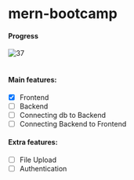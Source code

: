 # mern-bootcamp
#### Progress<br>
![37](https://progress-bar.dev/37/)
<br>
<br>
#### Main features:

- [X] Frontend
- [ ] Backend
- [ ] Connecting db to Backend
- [ ] Connecting Backend to Frontend

#### Extra features:
- [ ] File Upload
- [ ] Authentication
